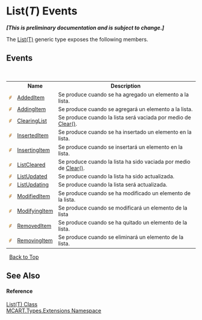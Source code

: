 # List(*T*) Events
 _**\[This is preliminary documentation and is subject to change.\]**_

The <a href="e472f890-0d94-e75b-9f29-f49cc04a830f">List(T)</a> generic type exposes the following members.


## Events
&nbsp;<table><tr><th></th><th>Name</th><th>Description</th></tr><tr><td>![Public event](media/pubevent.gif "Public event")</td><td><a href="8a5f66f6-aa09-8605-109c-71cac6910150">AddedItem</a></td><td>
Se produce cuando se ha agregado un elemento a la lista.</td></tr><tr><td>![Public event](media/pubevent.gif "Public event")</td><td><a href="a45da159-a8ea-ff4e-7e57-eaf38341d251">AddingItem</a></td><td>
Se produce cuando se agregará un elemento a la lista.</td></tr><tr><td>![Public event](media/pubevent.gif "Public event")</td><td><a href="bb0946ca-a535-01b9-6659-a077ea8c5fb2">ClearingList</a></td><td>
Se produce cuando la lista será vaciada por medio de <a href="0a7084ff-4d22-e0c0-6fa4-f9c253b1cc68">Clear()</a>.</td></tr><tr><td>![Public event](media/pubevent.gif "Public event")</td><td><a href="d233a8b8-4dea-d766-1d11-c03dd225d158">InsertedItem</a></td><td>
Se produce cuando se ha insertado un elemento en la lista.</td></tr><tr><td>![Public event](media/pubevent.gif "Public event")</td><td><a href="08f64393-3262-c1c4-f85f-4040b1648c74">InsertingItem</a></td><td>
Se produce cuando se insertará un elemento en la lista.</td></tr><tr><td>![Public event](media/pubevent.gif "Public event")</td><td><a href="63466275-190c-c63c-dc9a-819cca90b90f">ListCleared</a></td><td>
Se produce cuando la lista ha sido vaciada por medio de <a href="0a7084ff-4d22-e0c0-6fa4-f9c253b1cc68">Clear()</a>.</td></tr><tr><td>![Public event](media/pubevent.gif "Public event")</td><td><a href="0352a46e-468f-a2b6-7339-7bb983e214cd">ListUpdated</a></td><td>
Se produce cuando la lista ha sido actualizada.</td></tr><tr><td>![Public event](media/pubevent.gif "Public event")</td><td><a href="ebf74abd-f458-6598-5b77-2309a7beeb16">ListUpdating</a></td><td>
Se produce cuando la lista será actualizada.</td></tr><tr><td>![Public event](media/pubevent.gif "Public event")</td><td><a href="472051a4-86ba-1895-11dc-4c2f01684f5b">ModifiedItem</a></td><td>
Se produce cuando se ha modificado un elemento de la lista.</td></tr><tr><td>![Public event](media/pubevent.gif "Public event")</td><td><a href="2ec89232-ee40-8ce0-faad-40eab95f03d6">ModifyingItem</a></td><td>
Se produce cuando se modificará un elemento de la lista</td></tr><tr><td>![Public event](media/pubevent.gif "Public event")</td><td><a href="f2a2ab2a-f6fc-a406-a5a1-705688198b00">RemovedItem</a></td><td>
Se produce cuando se ha quitado un elemento de la lista.</td></tr><tr><td>![Public event](media/pubevent.gif "Public event")</td><td><a href="7a8a8bf4-1493-669c-320e-563ff376bc6a">RemovingItem</a></td><td>
Se produce cuando se eliminará un elemento de la lista.</td></tr></table>&nbsp;
<a href="#list(*t*)-events">Back to Top</a>

## See Also


#### Reference
<a href="e472f890-0d94-e75b-9f29-f49cc04a830f">List(T) Class</a><br /><a href="a8e71047-44e0-7000-43f0-67a6f5b9758c">MCART.Types.Extensions Namespace</a><br />